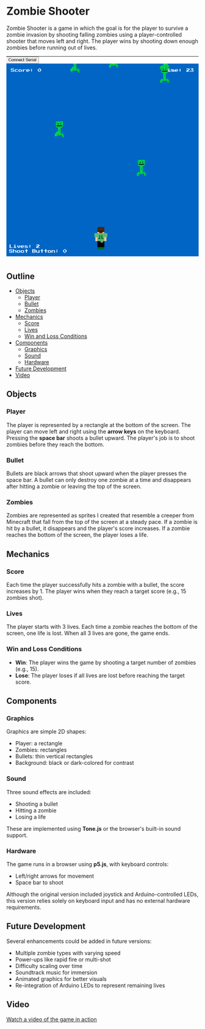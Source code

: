 # Zombie Shooter

Zombie Shooter is a game in which the goal is for the player to survive a zombie invasion by shooting falling zombies using a player-controlled shooter that moves left and right. The player wins by shooting down enough zombies before running out of lives.

![picture of game](zombie_game.png)

## Outline

- [Objects](#objects)  
  - [Player](#player)  
  - [Bullet](#bullet)  
  - [Zombies](#zombies)  
- [Mechanics](#mechanics)  
  - [Score](#score)  
  - [Lives](#lives)  
  - [Win and Loss Conditions](#win-and-loss-conditions)  
- [Components](#components)  
  - [Graphics](#graphics)  
  - [Sound](#sound)  
  - [Hardware](#hardware)  
- [Future Development](#future-development)  
- [Video](#video)

## Objects

### Player

The player is represented by a rectangle at the bottom of the screen. The player can move left and right using the **arrow keys** on the keyboard. Pressing the **space bar** shoots a bullet upward. The player's job is to shoot zombies before they reach the bottom.

### Bullet

Bullets are black arrows that shoot upward when the player presses the space bar. A bullet can only destroy one zombie at a time and disappears after hitting a zombie or leaving the top of the screen.

### Zombies

Zombies are represented as sprites I created that resemble a creeper from Minecraft that fall from the top of the screen at a steady pace. If a zombie is hit by a bullet, it disappears and the player's score increases. If a zombie reaches the bottom of the screen, the player loses a life.

## Mechanics

### Score

Each time the player successfully hits a zombie with a bullet, the score increases by 1. The player wins when they reach a target score (e.g., 15 zombies shot).

### Lives

The player starts with 3 lives. Each time a zombie reaches the bottom of the screen, one life is lost. When all 3 lives are gone, the game ends.

### Win and Loss Conditions

- **Win**: The player wins the game by shooting a target number of zombies (e.g., 15).
- **Lose**: The player loses if all lives are lost before reaching the target score.

## Components

### Graphics

Graphics are simple 2D shapes:
- Player: a rectangle
- Zombies: rectangles
- Bullets: thin vertical rectangles
- Background: black or dark-colored for contrast

### Sound

Three sound effects are included:
- Shooting a bullet
- Hitting a zombie
- Losing a life

These are implemented using **Tone.js** or the browser's built-in sound support.

### Hardware

The game runs in a browser using **p5.js**, with keyboard controls:
- Left/right arrows for movement
- Space bar to shoot

Although the original version included joystick and Arduino-controlled LEDs, this version relies solely on keyboard input and has no external hardware requirements.

## Future Development

Several enhancements could be added in future versions:
- Multiple zombie types with varying speed
- Power-ups like rapid fire or multi-shot
- Difficulty scaling over time
- Soundtrack music for immersion
- Animated graphics for better visuals
- Re-integration of Arduino LEDs to represent remaining lives

## Video

[Watch a video of the game in action](https://youtube.com/shorts/7-KTYQ04EPI)
